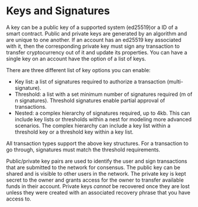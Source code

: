 # Keys and Signatures

A key can be a public key of a supported system \(ed25519\)or a ID of a smart contract. Public and private keys are generated by an algorithm and are unique to one another. If an account has an ed25519 key associated with it, then the corresponding private key must sign any transaction to transfer cryptocurrency out of it and update its properties. You can have a single key on an account have the option of a list of keys.

There are three different list of key options you can enable:

* Key list: a list of signatures required to authorize a transaction \(multi-signature\).
* Threshold: a list with a set minimum number of signatures required \(m of n signatures\). Threshold signatures enable partial approval of transactions.
* Nested: a complex hierarchy of signatures required, up to 4kb. This can include key lists or thresholds within a nest for modeling more advanced scenarios. The complex hierarchy can include a key list within a threshold key or a threshold key within a key list. 

All transaction types support the above key structures. For a transaction to go through, signatures must match the threshold requirements.

Public/private key pairs are used to identify the user and sign transactions that are submitted to the network for consensus. The public key can be shared and is visible to other users in the network. The private key is kept secret to the owner and grants access for the owner to transfer available funds in their account. Private keys _cannot_ be recovered once they are lost unless they were created with an associated recovery phrase that you have access to. 

